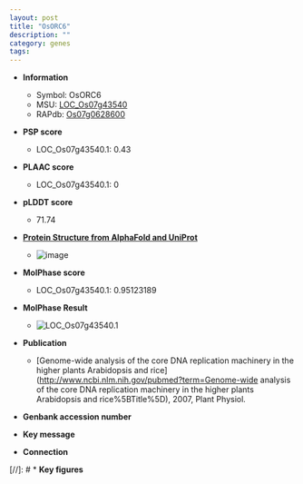 ```yaml
---
layout: post
title: "OsORC6"
description: ""
category: genes
tags: 
---
```


* **Information**  
    + Symbol: OsORC6  
    + MSU: [LOC_Os07g43540](http://rice.plantbiology.msu.edu/cgi-bin/ORF_infopage.cgi?orf=LOC_Os07g43540)  
    + RAPdb: [Os07g0628600](http://rapdb.dna.affrc.go.jp/viewer/gbrowse_details/irgsp1?name=Os07g0628600)  

* **PSP score**  
    + LOC_Os07g43540.1: 0.43 

* **PLAAC score**  
    + LOC_Os07g43540.1: 0 

* **pLDDT score**
    + 71.74

* **[Protein Structure from AlphaFold and UniProt](https://www.uniprot.org/uniprotkb/Q8GSL4/entry#structure)**
    + ![image](https://ricepsp.github.io/images/Q8/AF-Q8GSL4-F1.png)

* **MolPhase score**
    + LOC_Os07g43540.1: 0.95123189

* **MolPhase Result**
    + ![LOC_Os07g43540.1](https://304243504.github.io/Pictures/LOC_Os07g/LOC_Os07g43540.1.png)

* **Publication**  
    + [Genome-wide analysis of the core DNA replication machinery in the higher plants Arabidopsis and rice](http://www.ncbi.nlm.nih.gov/pubmed?term=Genome-wide analysis of the core DNA replication machinery in the higher plants Arabidopsis and rice%5BTitle%5D), 2007, Plant Physiol.

* **Genbank accession number**  

* **Key message**  

* **Connection**  

[//]: # * **Key figures**  


